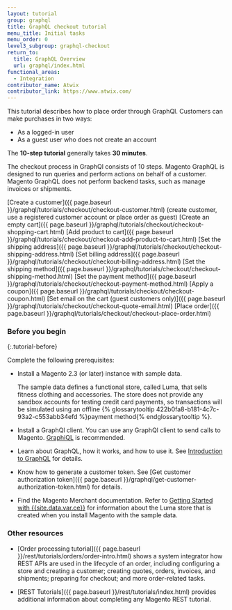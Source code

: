 ```yaml
---
layout: tutorial
group: graphql
title: GraphQL checkout tutorial
menu_title: Initial tasks
menu_order: 0
level3_subgroup: graphql-checkout
return_to:
  title: GraphQL Overview
  url: graphql/index.html
functional_areas:
  - Integration
contributor_name: Atwix
contributor_link: https://www.atwix.com/
---
```


This tutorial describes how to place order through GraphQl. Customers can make purchases in two ways:

* As a logged-in user
* As a guest user who does not create an account

The **10-step tutorial** generally takes **30 minutes**.

The checkout process in GraphQl consists of 10 steps. Magento GraphQL is designed to run queries and perform actions on behalf of a customer. Magento GraphQL does not perform backend tasks, such as manage invoices or shipments.

[Create a customer]({{ page.baseurl }}/graphql/tutorials/checkout/checkout-customer.html) (create customer, use a registered customer account or place order as guest)
[Create an empty cart]({{ page.baseurl }}/graphql/tutorials/checkout/checkout-shopping-cart.html)
[Add product to cart]({{ page.baseurl }}/graphql/tutorials/checkout/checkout-add-product-to-cart.html)
[Set the shipping address]({{ page.baseurl }}/graphql/tutorials/checkout/checkout-shipping-address.html)
[Set billing address]({{ page.baseurl }}/graphql/tutorials/checkout/checkout-billing-address.html)
[Set the shipping method]({{ page.baseurl }}/graphql/tutorials/checkout/checkout-shipping-method.html)
[Set the payment method]({{ page.baseurl }}/graphql/tutorials/checkout/checkout-payment-method.html)
[Apply a coupon]({{ page.baseurl }}/graphql/tutorials/checkout/checkout-coupon.html)
[Set email on the cart (guest customers only)]({{ page.baseurl }}/graphql/tutorials/checkout/checkout-quote-email.html)
[Place order]({{ page.baseurl }}/graphql/tutorials/checkout/checkout-place-order.html)

### Before you begin
{:.tutorial-before}

Complete the following prerequisites:

* Install a Magento 2.3 (or later) instance with sample data.

  The sample data defines a functional store, called Luma, that sells fitness clothing and accessories. The store does not provide any sandbox accounts for testing credit card payments, so transactions will be simulated using an offline {% glossarytooltip 422b0fa8-b181-4c7c-93a2-c553abb34efd %}payment method{% endglossarytooltip %}.

* Install a GraphQl client. You can use any GraphQl client to send calls to Magento. [GraphiQL](https://electronjs.org/apps/graphiql) is recommended.

* Learn about GraphQL, how it works, and how to use it. See [Introduction to GraphQL](https://graphql.org/learn/) for details.

* Know how to generate a customer token. See [Get customer authorization token]({{ page.baseurl }}/graphql/get-customer-authorization-token.html) for details.

* Find the Magento Merchant documentation. Refer to [Getting Started with {{site.data.var.ce}}](http://docs.magento.com/m2/ce/user_guide/getting-started.html) for information about the Luma store that is created when you install Magento with the sample data.

### Other resources

* [Order processing tutorial]({{ page.baseurl }}/rest/tutorials/orders/order-intro.html) shows a system integrator how REST APIs are used in the lifecycle of an order, including configuring a store and creating a customer; creating quotes, orders, invoices, and shipments; preparing for checkout; and more order-related tasks.

* [REST Tutorials]({{ page.baseurl }}/rest/tutorials/index.html) provides additional information about completing any Magento REST tutorial.
